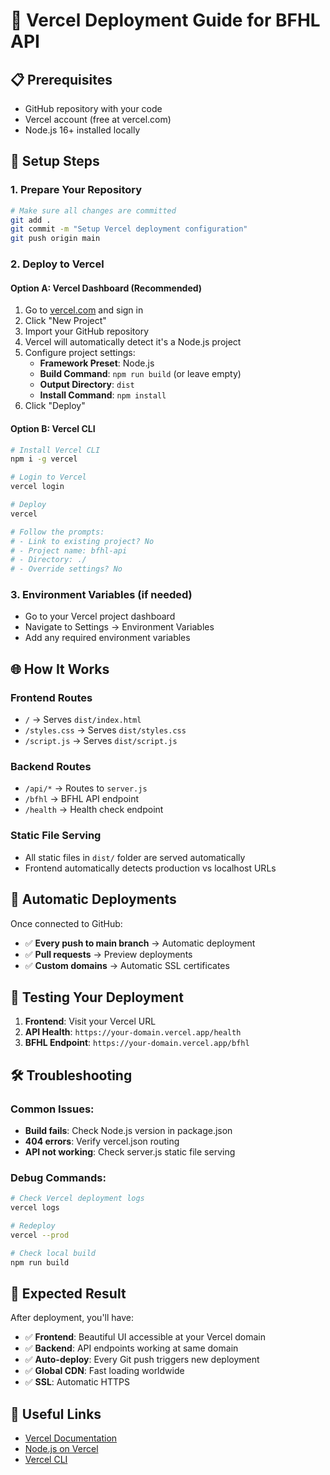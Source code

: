 # 🚀 Vercel Deployment Guide for BFHL API

## 📋 Prerequisites

- GitHub repository with your code
- Vercel account (free at vercel.com)
- Node.js 16+ installed locally

## 🔧 Setup Steps

### 1. **Prepare Your Repository**

```bash
# Make sure all changes are committed
git add .
git commit -m "Setup Vercel deployment configuration"
git push origin main
```

### 2. **Deploy to Vercel**

#### **Option A: Vercel Dashboard (Recommended)**

1. Go to [vercel.com](https://vercel.com) and sign in
2. Click "New Project"
3. Import your GitHub repository
4. Vercel will automatically detect it's a Node.js project
5. Configure project settings:
   - **Framework Preset**: Node.js
   - **Build Command**: `npm run build` (or leave empty)
   - **Output Directory**: `dist`
   - **Install Command**: `npm install`
6. Click "Deploy"

#### **Option B: Vercel CLI**

```bash
# Install Vercel CLI
npm i -g vercel

# Login to Vercel
vercel login

# Deploy
vercel

# Follow the prompts:
# - Link to existing project? No
# - Project name: bfhl-api
# - Directory: ./
# - Override settings? No
```

### 3. **Environment Variables (if needed)**

- Go to your Vercel project dashboard
- Navigate to Settings → Environment Variables
- Add any required environment variables

## 🌐 **How It Works**

### **Frontend Routes**

- `/` → Serves `dist/index.html`
- `/styles.css` → Serves `dist/styles.css`
- `/script.js` → Serves `dist/script.js`

### **Backend Routes**

- `/api/*` → Routes to `server.js`
- `/bfhl` → BFHL API endpoint
- `/health` → Health check endpoint

### **Static File Serving**

- All static files in `dist/` folder are served automatically
- Frontend automatically detects production vs localhost URLs

## 🔄 **Automatic Deployments**

Once connected to GitHub:

- ✅ **Every push to main branch** → Automatic deployment
- ✅ **Pull requests** → Preview deployments
- ✅ **Custom domains** → Automatic SSL certificates

## 📱 **Testing Your Deployment**

1. **Frontend**: Visit your Vercel URL
2. **API Health**: `https://your-domain.vercel.app/health`
3. **BFHL Endpoint**: `https://your-domain.vercel.app/bfhl`

## 🛠️ **Troubleshooting**

### **Common Issues:**

- **Build fails**: Check Node.js version in package.json
- **404 errors**: Verify vercel.json routing
- **API not working**: Check server.js static file serving

### **Debug Commands:**

```bash
# Check Vercel deployment logs
vercel logs

# Redeploy
vercel --prod

# Check local build
npm run build
```

## 🎯 **Expected Result**

After deployment, you'll have:

- ✅ **Frontend**: Beautiful UI accessible at your Vercel domain
- ✅ **Backend**: API endpoints working at same domain
- ✅ **Auto-deploy**: Every Git push triggers new deployment
- ✅ **Global CDN**: Fast loading worldwide
- ✅ **SSL**: Automatic HTTPS

## 🔗 **Useful Links**

- [Vercel Documentation](https://vercel.com/docs)
- [Node.js on Vercel](https://vercel.com/docs/runtimes#official-runtimes/node-js)
- [Vercel CLI](https://vercel.com/docs/cli)

